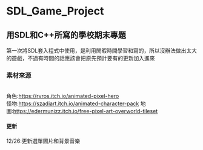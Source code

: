 # SDL_Game_Project
## 用SDL和C++所寫的學校期末專題
第一次將SDL套入程式中使用，是利用閒暇時間學習和寫的，所以沒辦法做出太大的遊戲，不過有時間的話應該會把原先預計要有的更新加入進來
### 素材來源
<br>角色:https://rvros.itch.io/animated-pixel-hero<br/>
怪物:https://szadiart.itch.io/animated-character-pack
地圖:https://edermunizz.itch.io/free-pixel-art-overworld-tileset
#### 更新
12/26:更新選單圖片和背景音樂
